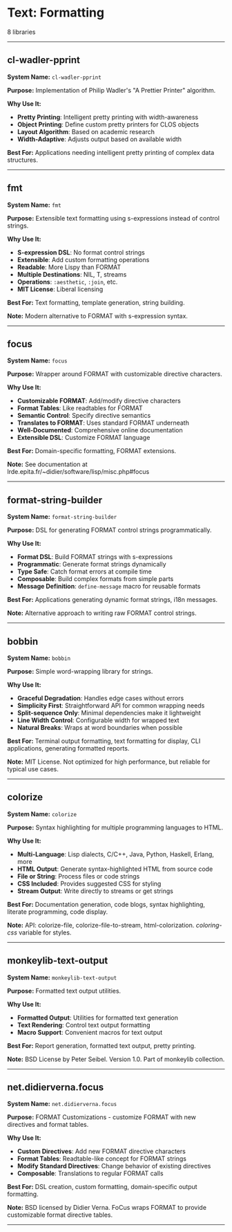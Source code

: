 # Text: Formatting

8 libraries

---

## cl-wadler-pprint

**System Name:** `cl-wadler-pprint`

**Purpose:** Implementation of Philip Wadler's "A Prettier Printer" algorithm.

**Why Use It:**
- **Pretty Printing**: Intelligent pretty printing with width-awareness
- **Object Printing**: Define custom pretty printers for CLOS objects
- **Layout Algorithm**: Based on academic research
- **Width-Adaptive**: Adjusts output based on available width

**Best For:** Applications needing intelligent pretty printing of complex data structures.

---


## fmt

**System Name:** `fmt`

**Purpose:** Extensible text formatting using s-expressions instead of control strings.

**Why Use It:**
- **S-expression DSL**: No format control strings
- **Extensible**: Add custom formatting operations
- **Readable**: More Lispy than FORMAT
- **Multiple Destinations**: NIL, T, streams
- **Operations**: `:aesthetic`, `:join`, etc.
- **MIT License**: Liberal licensing

**Best For:** Text formatting, template generation, string building.

**Note:** Modern alternative to FORMAT with s-expression syntax.

---


## focus

**System Name:** `focus`

**Purpose:** Wrapper around FORMAT with customizable directive characters.

**Why Use It:**
- **Customizable FORMAT**: Add/modify directive characters
- **Format Tables**: Like readtables for FORMAT
- **Semantic Control**: Specify directive semantics
- **Translates to FORMAT**: Uses standard FORMAT underneath
- **Well-Documented**: Comprehensive online documentation
- **Extensible DSL**: Customize FORMAT language

**Best For:** Domain-specific formatting, FORMAT extensions.

**Note:** See documentation at lrde.epita.fr/~didier/software/lisp/misc.php#focus

---


## format-string-builder

**System Name:** `format-string-builder`

**Purpose:** DSL for generating FORMAT control strings programmatically.

**Why Use It:**
- **Format DSL**: Build FORMAT strings with s-expressions
- **Programmatic**: Generate format strings dynamically
- **Type Safe**: Catch format errors at compile time
- **Composable**: Build complex formats from simple parts
- **Message Definition**: `define-message` macro for reusable formats

**Best For:** Applications generating dynamic format strings, i18n messages.

**Note:** Alternative approach to writing raw FORMAT control strings.

---


## bobbin

**System Name:** `bobbin`

**Purpose:** Simple word-wrapping library for strings.

**Why Use It:**
- **Graceful Degradation**: Handles edge cases without errors
- **Simplicity First**: Straightforward API for common wrapping needs
- **Split-sequence Only**: Minimal dependencies make it lightweight
- **Line Width Control**: Configurable width for wrapped text
- **Natural Breaks**: Wraps at word boundaries when possible

**Best For:** Terminal output formatting, text formatting for display, CLI applications, generating formatted reports.

**Note:** MIT License. Not optimized for high performance, but reliable for typical use cases.

---


## colorize

**System Name:** `colorize`

**Purpose:** Syntax highlighting for multiple programming languages to HTML.

**Why Use It:**
- **Multi-Language**: Lisp dialects, C/C++, Java, Python, Haskell, Erlang, more
- **HTML Output**: Generate syntax-highlighted HTML from source code
- **File or String**: Process files or code strings
- **CSS Included**: Provides suggested CSS for styling
- **Stream Output**: Write directly to streams or get strings

**Best For:** Documentation generation, code blogs, syntax highlighting, literate programming, code display.

**Note:** API: colorize-file, colorize-file-to-stream, html-colorization. *coloring-css* variable for styles.

---


## monkeylib-text-output

**System Name:** `monkeylib-text-output`

**Purpose:** Formatted text output utilities.

**Why Use It:**
- **Formatted Output**: Utilities for formatted text generation
- **Text Rendering**: Control text output formatting
- **Macro Support**: Convenient macros for text output

**Best For:** Report generation, formatted text output, pretty printing.

**Note:** BSD License by Peter Seibel. Version 1.0. Part of monkeylib collection.

---


## net.didierverna.focus

**System Name:** `net.didierverna.focus`

**Purpose:** FORMAT Customizations - customize FORMAT with new directives and format tables.

**Why Use It:**
- **Custom Directives**: Add new FORMAT directive characters
- **Format Tables**: Readtable-like concept for FORMAT strings
- **Modify Standard Directives**: Change behavior of existing directives
- **Composable**: Translations to regular FORMAT calls

**Best For:** DSL creation, custom formatting, domain-specific output formatting.

**Note:** BSD licensed by Didier Verna. FoCus wraps FORMAT to provide customizable format directive tables.

---


